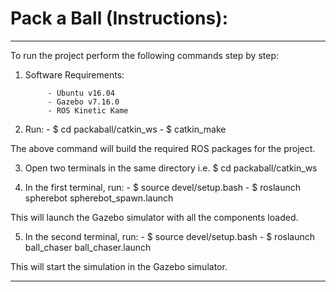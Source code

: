 # Pack a Ball (Instructions): 
__________________________________________________________________________

To run the project perform the following commands step by step:

1. Software Requirements:
   
            - Ubuntu v16.04
            - Gazebo v7.16.0
            - ROS Kinetic Kame

3. Run:
            - $ cd packaball/catkin_ws
            - $ catkin_make

The above command will build the required ROS packages for the project.

3. Open two terminals in the same directory i.e. $ cd packaball/catkin_ws

4. In the first terminal, run:
            - $ source devel/setup.bash
            - $ roslaunch spherebot spherebot_spawn.launch
   
This will launch the Gazebo simulator with all the components loaded.

5. In the second terminal, run:
            - $ source devel/setup.bash
            - $ roslaunch ball_chaser ball_chaser.launch
   
This will start the simulation in the Gazebo simulator.
__________________________________________________________________________
